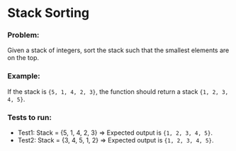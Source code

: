 # Stack Sorting

### Problem:

Given a stack of integers, sort the stack such that the smallest elements are on the top.

### Example:

If the stack is `{5, 1, 4, 2, 3}`, the function should return a stack `{1, 2, 3, 4, 5}`.

### Tests to run:

-   Test1: Stack = {5, 1, 4, 2, 3} => Expected output is `{1, 2, 3, 4, 5}`.
-   Test2: Stack = {3, 4, 5, 1, 2} => Expected output is `{1, 2, 3, 4, 5}`.